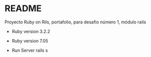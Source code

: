 # README

Proyecto Ruby on Rils, portafolio, para desafio número 1, módulo rails



* Ruby version
3.2.2

* Ruby version
7.05

* Run Server
rails s